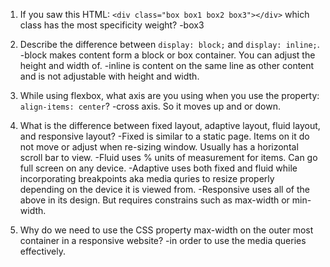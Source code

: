 <!-- Answers to the Self Study Questions go here -->

1. If you saw this HTML: `<div class="box box1 box2 box3"></div>` which class has the most specificity weight?
-box3

2. Describe the difference between `display: block;` and `display: inline;`.
-block makes content form a block or box container. You can adjust the height and width of.
-inline is content on the same line as other content and is not adjustable with height and width.

3. While using flexbox, what axis are you using when you use the property: `align-items: center`?
-cross axis. So it moves up and or down.

4. What is the difference between fixed layout, adaptive layout, fluid layout, and responsive layout?
-Fixed is similar to a static page. Items on it do not move or adjust when re-sizing window. Usually has a horizontal scroll bar to view.
-Fluid uses % units of measurement for items. Can go full screen on any device.
-Adaptive uses both fixed and fluid while incorporating breakpoints aka media quries to resize properly depending on the device it is viewed from.
-Responsive uses all of the above in its design. But requires constrains such as max-width or min-width.

5. Why do we need to use the CSS property max-width on the outer most container in a responsive website?
-in order to use the media queries effectively.

